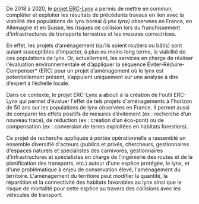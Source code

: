 
De 2018 à 2020, le [projet ERC-Lynx](https://sites.google.com/view/erclynx/) a permis de mettre en commun, compléter et exploiter les résultats de précédents travaux en lien avec la viabilité des populations de lynx boréal *(Lynx lynx)* observées en France, en Allemagne et en Suisse, les risques de collision lors du franchissement d'infrastructures de transports terrestres et les mesures correctrices.

En effet, les projets d’aménagement (qu’ils soient routiers ou bâtis) sont autant susceptibles d’impacter, à plus ou moins long terme, la viabilité de ces populations de lynx. Or, actuellement, les services en charge de réaliser l'évaluation environnementale et d’appliquer la séquence Éviter-Réduire-Compenser* (ERC) pour un projet d’aménagement où le lynx est potentiellement présent, s’appuient uniquement sur une analyse à dire d’expert à l’échelle locale.

Dans ce contexte, le projet ERC-Lynx a abouti à la création de l'outil ERC-Lynx qui permet d’évaluer l'effet de tels projets d'aménagements à l'horizon de 50 ans sur les populations de lynx observées en France. Il permet aussi de comparer les effets positifs de mesures d’évitement (ex : recherche d’un nouveau tracé), de réduction (ex : création d’un éco-pont) ou de compensation (ex : conversion de terres exploitées en habitats forestiers).

Ce projet de recherche appliquée à portée opérationnelle a rassemblé un ensemble diversifié d'acteurs (publics et privés, chercheurs, gestionnaires d'espaces naturels et spécialistes des carnivores, gestionnaires d'infrastructures et spécialistes en charge de l'ingénierie des routes et de la planification des transports, etc.) autour d'une espèce protégée, le lynx, et d'une problématique à enjeu de conservation élevé, l'aménagement du territoire. L'aménagement du territoire peut modifier la quantité, la répartition et la connectivité des habitats favorables au lynx ainsi que le risque de mortalité pour cette espèce au travers des collisions avec les véhicules de transport.
